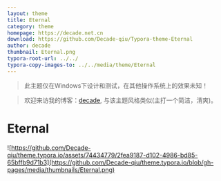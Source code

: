 ```yaml
---
layout: theme
title: Eternal
category: theme
homepage: https://decade.net.cn
download: https://github.com/Decade-qiu/Typora-theme-Eternal
author: decade
thumbnail: Eternal.png
typora-root-url: ../../
typora-copy-images-to: ../../media/theme/Eternal
---
```


>此主题仅在Windows下设计和测试，在其他操作系统上的效果未知！

>欢迎来访我的博客：[decade](https://decade.net.cn), 与该主题风格类似(主打一个简洁，清爽)。

# Eternal

![https://github.com/Decade-qiu/theme.typora.io/assets/74434779/2fea9187-d102-4986-bd85-65bffb9d71b3](https://github.com/Decade-qiu/theme.typora.io/blob/gh-pages/media/thumbnails/Eternal.png)

